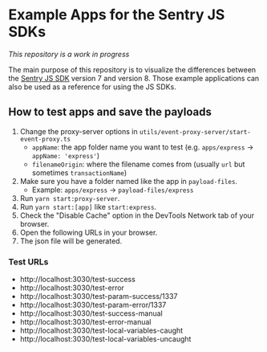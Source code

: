 # Example Apps for the Sentry JS SDKs

_This repository is a work in progress_

The main purpose of this repository is to visualize the differences between the
[Sentry JS SDK](https://github.com/getsentry/sentry-javascript) version 7 and version 8. Those
example applications can also be used as a reference for using the JS SDKs.

## How to test apps and save the payloads

1. Change the proxy-server options in  `utils/event-proxy-server/start-event-proxy.ts` 
   - `appName`: the app folder name you want to test (e.g. `apps/express` -> `appName: 'express'`)
   - `filenameOrigin`: where the filename comes from (usually `url` but sometimes `transactionName`)
2. Make sure you have a folder named like the app in `payload-files`.
   - Example: `apps/express` -> `payload-files/express`
3. Run `yarn start:proxy-server`.
4. Run `yarn start:[app]` like `start:express`.
5. Check the "Disable Cache" option in the DevTools Network tab of your browser.
6. Open the following URLs in your browser.
7. The json file will be generated.

### Test URLs

- http://localhost:3030/test-success
- http://localhost:3030/test-error
- http://localhost:3030/test-param-success/1337
- http://localhost:3030/test-param-error/1337
- http://localhost:3030/test-success-manual
- http://localhost:3030/test-error-manual
- http://localhost:3030/test-local-variables-caught
- http://localhost:3030/test-local-variables-uncaught
